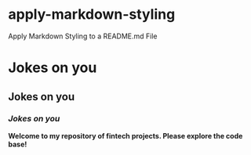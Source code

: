 # apply-markdown-styling
 Apply Markdown Styling to a README.md File

# Jokes on you
## Jokes on you
### *Jokes on you*
**Welcome to my repository of fintech projects. Please explore the code base!**